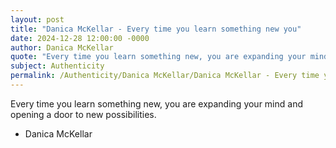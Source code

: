 ```yaml
---
layout: post
title: "Danica McKellar - Every time you learn something new you"
date: 2024-12-28 12:00:00 -0000
author: Danica McKellar
quote: "Every time you learn something new, you are expanding your mind and opening a door to new possibilities."
subject: Authenticity
permalink: /Authenticity/Danica McKellar/Danica McKellar - Every time you learn something new you
---
```


Every time you learn something new, you are expanding your mind and opening a door to new possibilities.

- Danica McKellar
